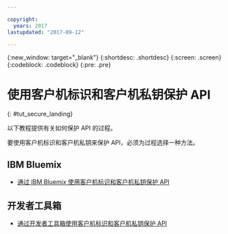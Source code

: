 ```yaml
---

copyright:
  years: 2017
lastupdated: "2017-09-12"

---
```



{:new_window: target="_blank"}
{:shortdesc: .shortdesc}
{:screen: .screen}
{:codeblock: .codeblock}
{:pre: .pre}

# 使用客户机标识和客户机私钥保护 API
{: #tut_secure_landing}

以下教程提供有关如何保护 API 的过程。

要使用客户机标识和客户机私钥来保护 API，必须为过程选择一种方法。

## IBM Bluemix

- [通过 IBM Bluemix 使用客户机标识和客户机私钥保护 API](tut_secure_id_secret_bm.html)

## 开发者工具箱

- [通过开发者工具箱使用客户机标识和客户机私钥保护 API](tut_secure_id_secret_tk.html)












